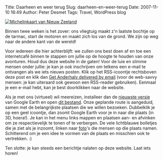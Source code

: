 Title: Daarheen en weer terug
Slug: daarheen-en-weer-terug
Date: 2007-11-10 16:49
Author: Peter Desmet
Tags: Travel, WordPress blog

[![Michelinkaart van Nieuw Zeeland](|filename|/images/2007-kaart-nz.jpg)](|filename|/images/2007-kaart-nz.jpg)

Binnen twee weken is het zover: ons vliegtuig maakt z'n laatste bochtje op de tarmac, start de motoren en maakt zich los van de grond. We zijn op weg naar de andere kant van de wereld!

Voor iedereen die hier achterblijft: we zullen ons best doen af en toe een internetcafé binnen te stappen om jullie op de hoogte te houden van onze avonturen. Houd dus deze website in de gaten! Voor de luie en slimme mensen onder jullie: je kan je ook inschrijven om telkens een e-mail te ontvangen als we iets nieuws posten. Klik op het RSS-icoontje rechtsboven deze post en klik dan [Get Anderhalv delivered by email](http://www.feedburner.com/fb/a/emailverifySubmit?feedId=1357324) (voor de web-savvy mensen: je kan uiteraard ook gewoon een RSS-reader gebruiken). Eenmaal je een e-mail hebt, kan je best doorklikken naar de website.

Als je met ons (virtueel) wil meereizen, installeer dan de [nieuwste versie](http://earth.google.com/intl/nl/download-earth.html) van Google Earth en open [dit bestand](|filename|/files/2007-route-nz.kml "Onze route in Google Earth"). Onze geplande route is aangeduid, samen met de belangrijkste plaatsen die we willen bezoeken. Dubbelklik je op een geel icoontje, dan zoomt Google Earth voor je in naar die plaats (in 3D, hoera!). Je kan in het menu links mappen en plaatsen aan- en afvinken om ze respectievelijk te tonen of te verbergen. De vele lichtblauwe bolletjes die je ziet als je inzoomt, linken naar [foto](http://www.panoramio.com/photo/1943536)'s die mensen op die plaats namen. Schitterend om je een idee te vormen van de plaats en misschien ook te vertrekken. :)

Ten slotte: je kan steeds een berichtje nalaten op deze website. Laat iets horen!